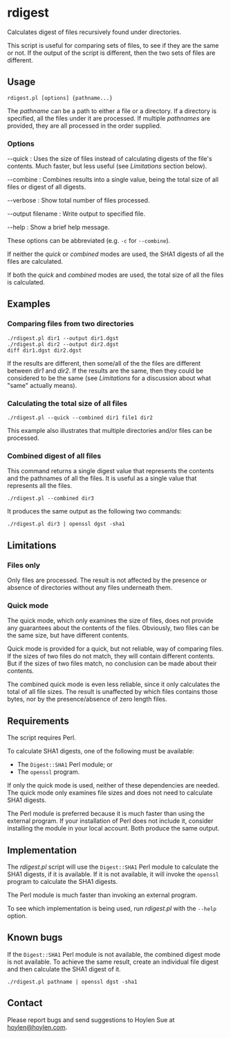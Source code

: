 rdigest
=======

Calculates digest of files recursively found under directories.

This script is useful for comparing sets of files, to see if they are
the same or not. If the output of the script is different, then the
two sets of files are different.

Usage
-----

    rdigest.pl [options] {pathname...}

The _pathname_ can be a path to either a file or a directory. If a
directory is specified, all the files under it are processed. If
multiple _pathnames_ are provided, they are all processed in the order
supplied.

### Options

--quick
: Uses the size of files instead of calculating digests of the file's contents.
Much faster, but less useful (see _Limitations_ section below).

--combine
: Combines results into a single value, being the total size of all files or digest of all digests.

--verbose
: Show total number of files processed.

--output filename
: Write output to specified file.

--help
: Show a brief help message.

These options can be abbreviated (e.g. `-c` for `--combine`).

If neither the _quick_ or _combined_ modes are used, the SHA1 digests
of all the files are calculated.

If both the _quick_ and _combined_ modes are used, the total size of
all the files is calculated.

Examples
--------

### Comparing files from two directories

    ./rdigest.pl dir1 --output dir1.dgst
    ./rdigest.pl dir2 --output dir2.dgst
	diff dir1.dgst dir2.dgst

If the results are different, then some/all of the the files are
different between _dir1_ and _dir2_. If the results are the same, then
they could be considered to be the same (see _Limitations_ for a
discussion about what "same" actually means).

### Calculating the total size of all files

    ./rdigest.pl --quick --combined dir1 file1 dir2

This example also illustrates that multiple directories and/or files
can be processed.

### Combined digest of all files

This command returns a single digest value that represents the
contents and the pathnames of all the files. It is useful as a
single value that represents all the files.

    ./rdigest.pl --combined dir3

It produces the same output as the following two commands:

    ./rdigest.pl dir3 |	openssl dgst -sha1

Limitations
-----------

### Files only

Only files are processed. The result is not affected by the presence
or absence of directories without any files underneath them.

### Quick mode

The quick mode, which only examines the size of files, does not
provide any guarantees about the contents of the files. Obviously, two
files can be the same size, but have different contents.

Quick mode is provided for a quick, but not reliable, way of comparing
files. If the sizes of two files do not match, they will contain
different contents. But if the sizes of two files match, no conclusion
can be made about their contents.

The combined quick mode is even less reliable, since it only
calculates the total of all file sizes. The result is unaffected by
which files contains those bytes, nor by the presence/absence of zero
length files.

Requirements
------------

The script requires Perl.

To calculate SHA1 digests, one of the following must be available:

- The `Digest::SHA1` Perl module; or
- The `openssl` program.

If only the quick mode is used, neither of these dependencies are
needed. The quick mode only examines file sizes and does not need to
calculate SHA1 digests.

The Perl module is preferred because it is much faster than using the
external program. If your installation of Perl does not include it,
consider installing the module in your local account. Both produce the
same output.


Implementation
--------------

The _rdigest.pl_ script will use the `Digest::SHA1` Perl module to
calculate the SHA1 digests, if it is available. If it is not
available, it will invoke the `openssl` program to calculate the SHA1
digests.

The Perl module is much faster than invoking an external program.

To see which implementation is being used, run _rdigest.pl_ with the
`--help` option.


Known bugs
----------

If the `Digest::SHA1` Perl module is not available, the combined
digest mode is not available. To achieve the same result, create an
individual file digest and then calculate the SHA1 digest of it.

    ./rdigest.pl pathname |	openssl dgst -sha1

Contact
-------

Please report bugs and send suggestions to Hoylen Sue at <hoylen@hoylen.com>.
